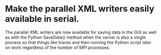 # Make the parallel XML writers easily available in serial.

The parallel XML writers are now available for saving data in the
GUI as well as with the Python SaveData() method when the server is
also a single process so that things like traces and then running
the Python script later on work regardless of the number of MPI processes.
